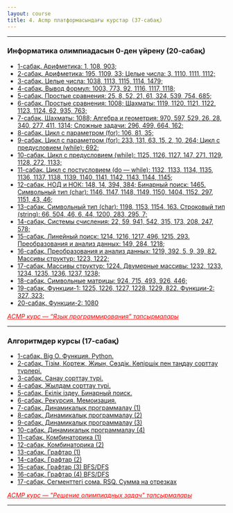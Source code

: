 ```yaml
---
layout: course
title: 4. Acmp платформасындағы курстар (37-сабақ)
---
```

<hr>
<div class="youtube-spoilers">
    <h3>Информатика олимпиадасын 0-ден үйрену (20-сабақ)</h3>
    <ul>
        <li><a href="https://www.youtube.com/watch?v=o3cN2QJsIVw" target="_blank">1-сабақ. Арифметика: 1, 108, 903;</a></li>
        <li><a href="https://www.youtube.com/watch?v=dJQMboE0fW4" target="_blank">2-сабақ. Арифметика: 195, 1109, 33; Целые числа: 3, 1110, 1111, 1112;</a></li>
        <li><a href="https://www.youtube.com/watch?v=eGTNwT2xttc" target="_blank">3-сабақ. Целые числа: 1038, 1113, 1115, 1114, 1479;</a></li>
        <li><a href="https://www.youtube.com/watch?v=xB-qI6YDkNg" target="_blank">4-сабақ. Вывод формул: 1003, 773, 92, 1116, 1117, 1118;</a></li>
        <li><a href="https://www.youtube.com/watch?v=Nmjd80nnzec" target="_blank">5-сабақ. Простые сравнения: 25, 8, 52, 21, 61, 324, 539, 754, 685;</a></li>
        <li><a href="https://www.youtube.com/watch?v=C4o0nAJ7sUM" target="_blank">6-сабақ. Простые сравнения: 1008; Шахматы: 1119, 1120, 1121, 1122, 1123, 1124, 62, 935, 763;</a></li>
        <li><a href="https://www.youtube.com/watch?v=hW6faZ2LINg" target="_blank">7-сабақ. Шахматы: 1088; Алгебра и геометрия: 970, 597, 529, 26, 28, 340, 277, 411, 1314; Сложные задачи: 296, 499, 664, 162;</a></li>
        <li><a href="https://www.youtube.com/watch?v=uSDRfdScoxA" target="_blank">8-сабақ. Цикл с параметром (for): 106, 81, 35;</a></li>
        <li><a href="https://www.youtube.com/watch?v=odXt0MdxCUI" target="_blank">9-сабақ. Цикл с параметром (for): 233, 131, 63, 15, 2, 10, 264; Цикл с предусловием (while): 692;</a></li>
        <li><a href="https://www.youtube.com/watch?v=QvCuMImRYLk" target="_blank">10-сабақ. Цикл с предусловием (while): 1125, 1126, 1127, 147, 271, 1129, 1128, 272, 1133;</a></li>
        <li><a href="https://www.youtube.com/watch?v=E6ZXxq9v2NY" target="_blank">11-сабақ. Цикл с постусловием (do &mdash; while): 1132, 1133, 1134, 1135, 1136, 1137, 1138, 1139, 1140, 1141, 1142, 1143, 1144, 1145;</a></li>
        <li><a href="https://www.youtube.com/watch?v=sEU5E4v3_uo" target="_blank">12-сабақ. НОД и НОК: 148, 14, 394, 384; Бинарный поиск: 1465. Символьный тип (char): 1146, 1147, 1148, 1149, 1150, 1404, 1152, 297, 1151, 43, 46;</a></li>
        <li><a href="https://www.youtube.com/watch?v=KSnURtqEWpQ" target="_blank">13-сабақ. Символьный тип (char): 1198, 1153, 1154, 163. Строковый тип (string): 66, 504, 46, 6, 44, 1200, 283, 295, 7;</a></li>
        <li><a href="https://www.youtube.com/watch?v=zjyrk7_npaY" target="_blank">14-сабақ. Системы счисления: 22, 59, 941, 542, 315, 173, 208, 247, 578;</a></li>
        <li><a href="https://www.youtube.com/watch?v=VsF0l-hZf9o" target="_blank">15-сабақ. Линейный поиск: 1214, 1216, 1217, 496, 1215, 293. Преобразования и анализ данных: 149, 284, 1218;</a></li>
        <li><a href="https://www.youtube.com/watch?v=8BeDAnqdACs" target="_blank">16-сабақ. Преобразования и анализ данных: 1219, 392, 5, 9, 39, 82. Массивы структур: 1223, 1222;</a></li>
        <li><a href="https://www.youtube.com/watch?v=vKtvukaGfG0" target="_blank">17-сабақ. Массивы структур: 1224. Двумерные массивы: 1232, 1233, 1234, 1235, 1236, 1237, 1238;</a></li>
        <li><a href="https://www.youtube.com/watch?v=_xCO-jIgkls" target="_blank">18-сабақ. Символьные матрицы: 924, 715, 493, 926, 446;</a></li>
        <li><a href="https://www.youtube.com/watch?v=mtWHvkTs-C0" target="_blank">19-сабақ. Функции-1: 1225, 1226, 1227, 1228, 1229, 822. Функции-2: 327, 323;</a></li>
        <li><a href="https://www.youtube.com/watch?v=UlSCyMBfw7k" target="_blank">20-сабақ. Функции-2: 1080</a></li>
    </ul>
</div>
<a href="https://acmp.ru/asp/do/index.asp?main=course&id_course=1" target="_blank" style="float: left; color: red; font-style:italic;">АСМР курс &mdash; “Язык программирования” тапсырмалары</a><br>
<hr>

<div class="youtube-spoilers">
    <h3>Алгоритмдер курсы (17-сабақ)</h3>
    <ul>
        <li><a href="https://www.youtube.com/watch?v=FQdte4sPf3Y" target="_blank">1-сабақ. Big O. Функция. Python.</a></li>
        <li><a href="https://www.youtube.com/watch?v=RVMcO8BfjTs" target="_blank">2-сабақ. Тізім, Кортеж, Жиын, Сөздік. Көпіршік пен таңдау сорттау түрлері.</a></li>
        <li><a href="https://www.youtube.com/watch?v=ZKppYeEBUc0" target="_blank">3-сабақ. Санау сорттау түрі.</a></li>
        <li><a href="https://www.youtube.com/watch?v=Jk6KBLaM0_8" target="_blank">4-сабақ. Жылдам сорттау түрі.</a></li>
        <li><a href="https://www.youtube.com/watch?v=HehIq6-2tU8" target="_blank">5-сабақ. Екілік іздеу. Бинарный поиск.</a></li>
        <li><a href="https://www.youtube.com/watch?v=gl-2dj6MyTs" target="_blank">6-сабақ. Рекурсия. Мемоизация.</a></li>
        <li><a href="https://www.youtube.com/watch?v=0aJ4WjpoSmw" target="_blank">7-сабақ. Динамикалық программалау (1)</a></li>
        <li><a href="https://www.youtube.com/watch?v=rm1-v_meiX4" target="_blank">8-сабақ. Динамикалық программалау (2)</a></li>
        <li><a href="https://www.youtube.com/watch?v=Q_fmVSdmb-4" target="_blank">9-сабақ. Динамикалық программалау (3)</a></li>
        <li><a href="https://www.youtube.com/watch?v=wth3wbESLzA" target="_blank">10-сабақ. Динамикалық программалау (4)</a></li>
        <li><a href="https://www.youtube.com/watch?v=Fy3yC7Zr-j0" target="_blank">11-сабақ. Комбинаторика (1)</a></li>
        <li><a href="https://www.youtube.com/watch?v=y8pyTypeqgw" target="_blank">12-сабақ. Комбинаторика (2)</a></li>
        <li><a href="https://www.youtube.com/watch?v=UDVDpvaHgwU" target="_blank">13-сабақ. Графтар (1)</a></li>
        <li><a href="https://www.youtube.com/watch?v=ICQVQyzh8pM" target="_blank">14-сабақ. Графтар (2)</a></li>
        <li><a href="https://www.youtube.com/watch?v=_-6E-c0Kr0Q" target="_blank">15-сабақ. Графтар (3) BFS/DFS</a></li>
        <li><a href="https://www.youtube.com/watch?v=gFpne2EaX7U" target="_blank">16-сабақ. Графтар (4) BFS/DFS</a></li>
        <li><a href="https://www.youtube.com/watch?v=_F6mk52x6gw" target="_blank">17-сабақ. Сегменттегі сома. RSQ. Сумма на отрезках</a></li>
    </ul>
</div>
<a href="https://acmp.ru/asp/do/index.asp?main=course&id_course=2" target="_blank" style="float: left; color: red; font-style:italic;">АСМР курс — "Решение олимпиадных задач" тапсырмалары</a><br>
<hr>
